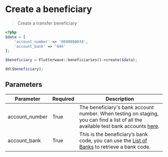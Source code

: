 # Create a beneficiary

> Create a transfer beneficiary

```php
<?php
$data = [
    'account_number' => '0690000034',
    'account_bank' => '044'
];

$beneficiary = Flutterwave::beneficiaries()->create($data);

dd($beneficiary);
```

## Parameters

| Parameter | Required | Description                                                                                                                                                                                                 |
| --------- | -------- | ----------------------------------------------------------------------------------------------------------------------------------------------------------------------------------------------------------- |
| account_number | True     | The beneficiary's bank account number. When testing on staging, you can find a list of all the available test bank accounts [here](https://developer.flutterwave.com/docs/test-bank-accounts). |
| account_bank     | True     | This is the beneficiary’s bank code, you can use the [List of Banks](/banks/list-banks) to retrieve a bank code.      |
